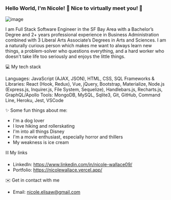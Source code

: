### Hello World, I'm Nicole! 👋 Nice to virtually meet you! 🙂

![image](https://www.canva.com/design/DAEh9Vy3WCc/U8MuB6_lyIrgMFqEGPuvLg/view?utm_content=DAEh9Vy3WCc&utm_campaign=designshare&utm_medium=link&utm_source=homepage_design_menu)

I am Full Stack Software Engineer in the SF Bay Area with a Bachelor’s Degree and 2+ years professional experience in Business Administration combined with 3 Liberal Arts Associate’s Degrees in Arts and Sciences. I am a naturally curious person which makes me want to always learn new things, a problem-solver who questions everything, and a hard worker who doesn't take life too seriously and enjoys the little things.

💻 My tech stack<br>

Languages: JavaScript (AJAX, JSON), HTML, CSS, SQL
Frameworks & Libraries: React (Hook, Redux), Vue, jQuery, Bootstrap, Materialize,  Node.js  (Express.js, Inquirer.js, File System, Sequelize), Handlebars.js, Recharts.js, GraphQL/Apollo
Tools:  MongoDB, MySQL, Sqlite3, Git, GitHub, Command Line, Heroku, Jest, VSCode 

✨ Some fun things about me:
* I'm a dog lover 
* I love hiking and rollerskating 
* I'm into all things Disney
* I'm a movie enthusiast, especially horror and thillers
* My weakness is ice cream 


⛓ My links
* LinkedIn: https://www.linkedin.com/in/nicole-wallace09/
* Portfolio: https://nicolewallace.vercel.app/

✉️ Get in contact with me 
* Email: nicole.elisaw@gmail.com
